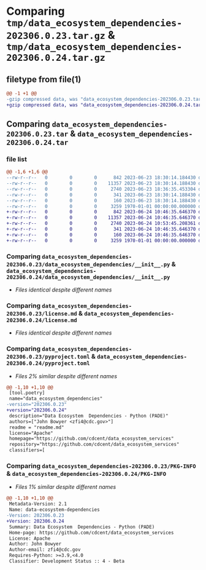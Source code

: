 # Comparing `tmp/data_ecosystem_dependencies-202306.0.23.tar.gz` & `tmp/data_ecosystem_dependencies-202306.0.24.tar.gz`

## filetype from file(1)

```diff
@@ -1 +1 @@
-gzip compressed data, was "data_ecosystem_dependencies-202306.0.23.tar", max compression
+gzip compressed data, was "data_ecosystem_dependencies-202306.0.24.tar", max compression
```

## Comparing `data_ecosystem_dependencies-202306.0.23.tar` & `data_ecosystem_dependencies-202306.0.24.tar`

### file list

```diff
@@ -1,6 +1,6 @@
--rw-r--r--   0        0        0      842 2023-06-23 18:30:14.184430 data_ecosystem_dependencies-202306.0.23/data_ecosystem_dependencies/__init__.py
--rw-r--r--   0        0        0    11357 2023-06-23 18:30:14.188430 data_ecosystem_dependencies-202306.0.23/license.md
--rw-r--r--   0        0        0     2740 2023-06-23 18:36:35.453304 data_ecosystem_dependencies-202306.0.23/pyproject.toml
--rw-r--r--   0        0        0      341 2023-06-23 18:30:14.188430 data_ecosystem_dependencies-202306.0.23/readme.md
--rw-r--r--   0        0        0      160 2023-06-23 18:30:14.188430 data_ecosystem_dependencies-202306.0.23/setup.cfg
--rw-r--r--   0        0        0     3259 1970-01-01 00:00:00.000000 data_ecosystem_dependencies-202306.0.23/PKG-INFO
+-rw-r--r--   0        0        0      842 2023-06-24 10:46:35.646370 data_ecosystem_dependencies-202306.0.24/data_ecosystem_dependencies/__init__.py
+-rw-r--r--   0        0        0    11357 2023-06-24 10:46:35.646370 data_ecosystem_dependencies-202306.0.24/license.md
+-rw-r--r--   0        0        0     2740 2023-06-24 10:53:45.208361 data_ecosystem_dependencies-202306.0.24/pyproject.toml
+-rw-r--r--   0        0        0      341 2023-06-24 10:46:35.646370 data_ecosystem_dependencies-202306.0.24/readme.md
+-rw-r--r--   0        0        0      160 2023-06-24 10:46:35.646370 data_ecosystem_dependencies-202306.0.24/setup.cfg
+-rw-r--r--   0        0        0     3259 1970-01-01 00:00:00.000000 data_ecosystem_dependencies-202306.0.24/PKG-INFO
```

### Comparing `data_ecosystem_dependencies-202306.0.23/data_ecosystem_dependencies/__init__.py` & `data_ecosystem_dependencies-202306.0.24/data_ecosystem_dependencies/__init__.py`

 * *Files identical despite different names*

### Comparing `data_ecosystem_dependencies-202306.0.23/license.md` & `data_ecosystem_dependencies-202306.0.24/license.md`

 * *Files identical despite different names*

### Comparing `data_ecosystem_dependencies-202306.0.23/pyproject.toml` & `data_ecosystem_dependencies-202306.0.24/pyproject.toml`

 * *Files 2% similar despite different names*

```diff
@@ -1,10 +1,10 @@
 [tool.poetry]
 name="data_ecosystem_dependencies"
-version="202306.0.23"
+version="202306.0.24"
 description="Data Ecosystem  Dependencies - Python (PADE)"
 authors=["John Bowyer <zfi4@cdc.gov>"]
 readme = "readme.md"
 license="Apache"
 homepage="https://github.com/cdcent/data_ecosystem_services"
 repository="https://github.com/cdcent/data_ecosystem_services"
 classifiers=[
```

### Comparing `data_ecosystem_dependencies-202306.0.23/PKG-INFO` & `data_ecosystem_dependencies-202306.0.24/PKG-INFO`

 * *Files 1% similar despite different names*

```diff
@@ -1,10 +1,10 @@
 Metadata-Version: 2.1
 Name: data-ecosystem-dependencies
-Version: 202306.0.23
+Version: 202306.0.24
 Summary: Data Ecosystem  Dependencies - Python (PADE)
 Home-page: https://github.com/cdcent/data_ecosystem_services
 License: Apache
 Author: John Bowyer
 Author-email: zfi4@cdc.gov
 Requires-Python: >=3.9,<4.0
 Classifier: Development Status :: 4 - Beta
```

